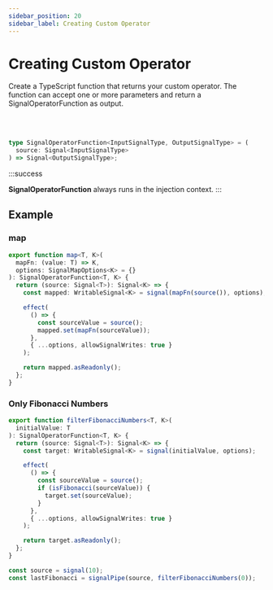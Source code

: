 ```yaml
---
sidebar_position: 20
sidebar_label: Creating Custom Operator
---
```


# Creating Custom Operator

Create a TypeScript function that returns your custom operator. The function can accept one or more parameters and return a SignalOperatorFunction as output.

<br/><br/>

```ts
type SignalOperatorFunction<InputSignalType, OutputSignalType> = (
  source: Signal<InputSignalType>
) => Signal<OutputSignalType>;
```

:::success

**SignalOperatorFunction** always runs in the injection context.
:::

## Example

### map

```ts
export function map<T, K>(
  mapFn: (value: T) => K,
  options: SignalMapOptions<K> = {}
): SignalOperatorFunction<T, K> {
  return (source: Signal<T>): Signal<K> => {
    const mapped: WritableSignal<K> = signal(mapFn(source()), options);

    effect(
      () => {
        const sourceValue = source();
        mapped.set(mapFn(sourceValue));
      },
      { ...options, allowSignalWrites: true }
    );

    return mapped.asReadonly();
  };
}
```

### Only Fibonacci Numbers

```ts
export function filterFibonacciNumbers<T, K>(
  initialValue: T
): SignalOperatorFunction<T, K> {
  return (source: Signal<T>): Signal<K> => {
    const target: WritableSignal<K> = signal(initialValue, options);

    effect(
      () => {
        const sourceValue = source();
        if (isFibonacci(sourceValue)) {
          target.set(sourceValue);
        }
      },
      { ...options, allowSignalWrites: true }
    );

    return target.asReadonly();
  };
}
```

```ts
const source = signal(10);
const lastFibonacci = signalPipe(source, filterFibonacciNumbers(0));
```
